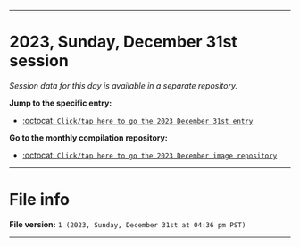 
***

# 2023, Sunday, December 31st session

_Session data for this day is available in a separate repository._

**Jump to the specific entry:**

- [:octocat: `Click/tap here to go the 2023 December 31st entry`](https://github.com/seanpm2001/SeansLifeArchive_Images_MotorWorld_CarFactory_Y2023_V5/tree/SeansLifeArchive_Images_MotorWorld_CarFactory_Y2023_V5_Main-dev/12_December/31/)

**Go to the monthly compilation repository:**

- [:octocat: `Click/tap here to go the 2023 December image repository`](https://github.com/seanpm2001/SeansLifeArchive_Images_MotorWorld_CarFactory_Y2023_V5/)

***

# File info

**File version:** `1 (2023, Sunday, December 31st at 04:36 pm PST)`

***

